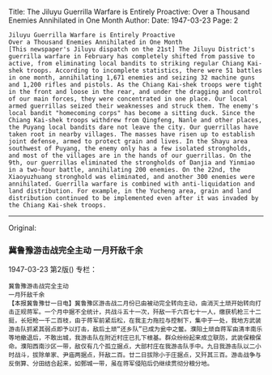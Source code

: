 Title: The Jiluyu Guerrilla Warfare is Entirely Proactive: Over a Thousand Enemies Annihilated in One Month
Author:
Date: 1947-03-23
Page: 2

    Jiluyu Guerrilla Warfare is Entirely Proactive
    Over a Thousand Enemies Annihilated in One Month
    [This newspaper's Jiluyu dispatch on the 21st] The Jiluyu District's guerrilla warfare in February has completely shifted from passive to active, from eliminating local bandits to striking regular Chiang Kai-shek troops. According to incomplete statistics, there were 51 battles in one month, annihilating 1,671 enemies and seizing 32 machine guns and 1,200 rifles and pistols. As the Chiang Kai-shek troops were tight in the front and loose in the rear, and under the dragging and control of our main forces, they were concentrated in one place. Our local armed guerrillas seized their weaknesses and struck them. The enemy's local bandit "homecoming corps" has become a sitting duck. Since the Chiang Kai-shek troops withdrew from Qingfeng, Nanle and other places, the Puyang local bandits dare not leave the city. Our guerrillas have taken root in nearby villages. The masses have risen up to establish joint defense, armed to protect grain and lives. In the Shayu area southwest of Puyang, the enemy only has a few isolated strongholds, and most of the villages are in the hands of our guerrillas. On the 9th, our guerrillas eliminated the strongholds of Danjia and Yinmiao in a two-hour battle, annihilating 200 enemies. On the 22nd, the Xiaoyuzhuang stronghold was eliminated, and another 300 enemies were annihilated. Guerrilla warfare is combined with anti-liquidation and land distribution. For example, in the Yucheng area, grain and land distribution continued to be implemented even after it was invaded by the Chiang Kai-shek troops.



<hr /> 

Original: 


### 冀鲁豫游击战完全主动  一月歼敌千余

1947-03-23
第2版()
专栏：

    冀鲁豫游击战完全主动
    一月歼敌千余
    【本报冀鲁豫廿一日电】冀鲁豫区游击战二月份已由被动完全转向主动，由消灭土顽开始转向打击正规蒋军。一个月中据不全统计，共战斗五十一次，歼敌一千六百七十一人，缴获机枪三十二挺，长短枪一千二百枝，由于蒋军前紧后松，在我主力拖拉与控制下，集中于一处，我地方武装游击队抓紧其弱点即予以打击，敌后土顽“还乡队”已成为瓮中之鳖。濮阳土顽自蒋军由清丰南乐等地撤退后，不敢出城，我游击队在附近村庄已扎下根基。群众纷纷起来成立联防，武装保粮保命。濮阳西南沙区一带，敌仅有几个孤立据点，大部村庄在我游击队手中。九日我游击队以二小时战斗，拔除单家、尹庙两据点，歼敌二百。廿二日拔除小于庄据点，又歼其三百。游击战争与反倒算、分田结合起来，如鄄城一带，虽在蒋军侵陷后仍继续贯彻分粮分地。
